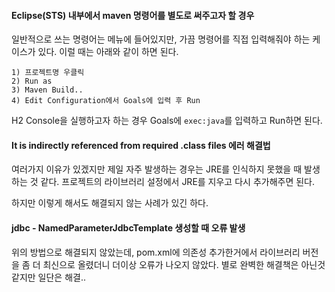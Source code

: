 #### Eclipse(STS) 내부에서 maven 명령어를 별도로 써주고자 할 경우
일반적으로 쓰는 명령어는 메뉴에 들어있지만, 가끔 명령어를 직접 입력해줘야 하는 케이스가 있다. 이럴 때는 아래와 같이 하면 된다.
```
1) 프로젝트명 우클릭
2) Run as
3) Maven Build..
4) Edit Configuration에서 Goals에 입력 후 Run
```
H2 Console을 실행하고자 하는 경우 Goals에 `exec:java`를 입력하고 Run하면 된다.

#### It is indirectly referenced from required .class files 에러 해결법
여러가지 이유가 있겠지만 제일 자주 발생하는 경우는 JRE를 인식하지 못했을 때 발생하는 것 같다.
프로젝트의 라이브러리 설정에서 JRE를 지우고 다시 추가해주면 된다.

하지만 이렇게 해서도 해결되지 않는 사례가 있긴 하다.

#### jdbc - NamedParameterJdbcTemplate 생성할 때 오류 발생
위의 방법으로 해결되지 않았는데, pom.xml에 의존성 추가한거에서 라이브러리 버전을 좀 더 최신으로 올렸더니 더이상 오류가 나오지 않았다.
별로 완벽한 해결책은 아닌것 같지만 일단은 해결..